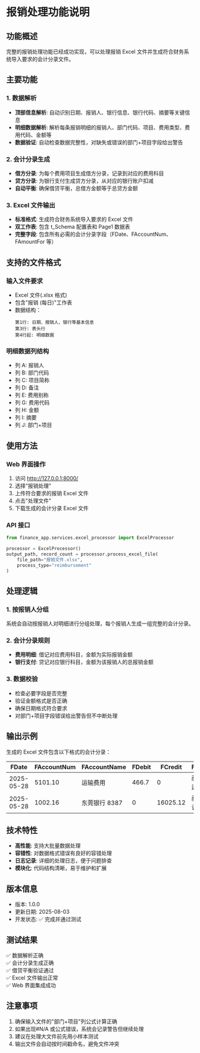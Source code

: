 # 报销处理功能说明

## 功能概述

完整的报销处理功能已经成功实现，可以处理报销 Excel 文件并生成符合财务系统导入要求的会计分录文件。

## 主要功能

### 1. 数据解析

- **顶部信息解析**: 自动识别日期、报销人、银行信息、银行代码、摘要等关键信息
- **明细数据解析**: 解析每条报销明细的报销人、部门代码、项目、费用类型、费用代码、金额等
- **数据验证**: 自动检查数据完整性，对缺失或错误的部门+项目字段给出警告

### 2. 会计分录生成

- **借方分录**: 为每个费用项目生成借方分录，记录到对应的费用科目
- **贷方分录**: 为银行支付生成贷方分录，从对应的银行账户扣减
- **自动平衡**: 确保借贷平衡，总借方金额等于总贷方金额

### 3. Excel 文件输出

- **标准格式**: 生成符合财务系统导入要求的 Excel 文件
- **双工作表**: 包含 t_Schema 配置表和 Page1 数据表
- **完整字段**: 包含所有必需的会计分录字段（FDate、FAccountNum、FAmountFor 等）

## 支持的文件格式

### 输入文件要求

- Excel 文件(.xlsx 格式)
- 包含"报销 (每日)"工作表
- 数据结构：
  ```
  第1行: 日期、报销人、银行等基本信息
  第3行: 表头行
  第4行起: 明细数据
  ```

### 明细数据列结构

- 列 A: 报销人
- 列 B: 部门代码
- 列 C: 项目简称
- 列 D: 备注
- 列 E: 费用别称
- 列 G: 费用代码
- 列 H: 金额
- 列 I: 摘要
- 列 J: 部门+项目

## 使用方法

### Web 界面操作

1. 访问 http://127.0.0.1:8000/
2. 选择"报销处理"
3. 上传符合要求的报销 Excel 文件
4. 点击"处理文件"
5. 下载生成的会计分录 Excel 文件

### API 接口

```python
from finance_app.services.excel_processor import ExcelProcessor

processor = ExcelProcessor()
output_path, record_count = processor.process_excel_file(
    file_path="报销文件.xlsx",
    process_type="reimbursement"
)
```

## 处理逻辑

### 1. 按报销人分组

系统会自动按报销人对明细进行分组处理，每个报销人生成一组完整的会计分录。

### 2. 会计分录规则

- **费用明细**: 借记对应费用科目，金额为实际报销金额
- **银行支付**: 贷记对应银行科目，金额为该报销人的总报销金额

### 3. 数据校验

- 检查必要字段是否完整
- 验证金额格式是否正确
- 确保日期格式符合要求
- 对部门+项目字段错误给出警告但不中断处理

## 输出示例

生成的 Excel 文件包含以下格式的会计分录：

| FDate      | FAccountNum | FAccountName  | FDebit | FCredit  | FExplanation         |
| ---------- | ----------- | ------------- | ------ | -------- | -------------------- |
| 2025-05-28 | 5101.10     | 运输费用      | 466.7  | 0        | 祁剑波报销：运输费用 |
| 2025-05-28 | 1002.16     | 东莞银行 8387 | 0      | 16025.12 | 祁剑波报销总计       |

## 技术特性

- **高性能**: 支持大批量数据处理
- **容错性**: 对数据格式错误有良好的容错处理
- **日志记录**: 详细的处理日志，便于问题排查
- **模块化**: 代码结构清晰，易于维护和扩展

## 版本信息

- 版本: 1.0.0
- 更新日期: 2025-08-03
- 开发状态: ✅ 完成并通过测试

## 测试结果

✅ 数据解析正确  
✅ 会计分录生成正确  
✅ 借贷平衡验证通过  
✅ Excel 文件输出正常  
✅ Web 界面集成成功

## 注意事项

1. 确保输入文件的"部门+项目"列公式计算正确
2. 如果出现#N/A 或公式错误，系统会记录警告但继续处理
3. 建议在处理大文件前先用小样本测试
4. 输出文件会自动按时间戳命名，避免文件冲突
